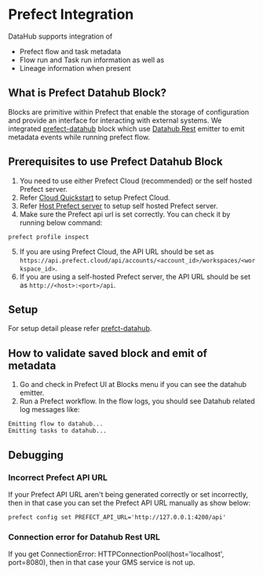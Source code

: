 # Prefect Integration

DataHub supports integration of

- Prefect flow and task metadata
- Flow run and Task run information as well as
- Lineage information when present

## What is Prefect Datahub Block?

Blocks are primitive within Prefect that enable the storage of configuration and provide an interface for interacting with external systems. We integrated [prefect-datahub](https://prefecthq.github.io/prefect-datahub/) block which use [Datahub Rest](../../metadata-ingestion/sink_docs/datahub.md#datahub-rest) emitter to emit metadata events while running prefect flow.

## Prerequisites to use Prefect Datahub Block

1. You need to use either Prefect Cloud (recommended) or the self hosted Prefect server.
2. Refer [Cloud Quickstart](https://docs.prefect.io/2.10.13/cloud/cloud-quickstart/) to setup Prefect Cloud.
3. Refer [Host Prefect server](https://docs.prefect.io/2.10.13/host/) to setup self hosted Prefect server.
4. Make sure the Prefect api url is set correctly. You can check it by running below command:
```shell
prefect profile inspect
```
5. If you are using Prefect Cloud, the API URL should be set as `https://api.prefect.cloud/api/accounts/<account_id>/workspaces/<workspace_id>`.
6. If you are using a self-hosted Prefect server, the API URL should be set as `http://<host>:<port>/api`.

## Setup

For setup detail please refer [prefct-datahub](https://prefecthq.github.io/prefect-datahub/).

## How to validate saved block and emit of metadata

1. Go and check in Prefect UI at Blocks menu if you can see the datahub emitter.
2. Run a Prefect workflow. In the flow logs, you should see Datahub related log messages like:

```
Emitting flow to datahub...
Emitting tasks to datahub...
```
## Debugging

### Incorrect Prefect API URL

If your Prefect API URL aren't being generated correctly or set incorrectly, then in that case you can set the Prefect API URL manually as show below:

```shell
prefect config set PREFECT_API_URL='http://127.0.0.1:4200/api'
```

### Connection error for Datahub Rest URL
If you get ConnectionError: HTTPConnectionPool(host='localhost', port=8080), then in that case your GMS service is not up.
